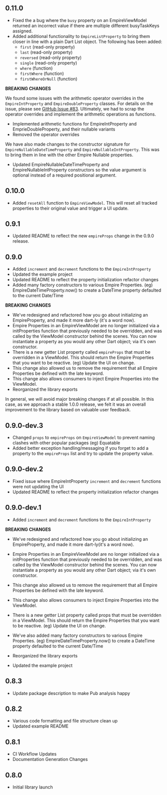 ## 0.11.0

- Fixed the a bug where the `busy` property on an EmpireViewModel returned an incorrect value if there are multiple different busyTaskKeys assigned.
- Added additional functionality to `EmpireListProperty` to bring them closer in line with a plain Dart List object. The following has been added:
  - `first` (read-only property)
  - `last` (read-only property)
  - `reversed` (read-only property)
  - `single` (read-only property)
  - `where` (function)
  - `firstWhere` (function)
  - `firstWhereOrNull` (function)


**BREAKING CHANGES**

We found some issues with the arithmetic operator overrides in the `EmpireIntProperty` and `EmpireDoubleProperty` classes. For details on the issue, please see [GitHub Issue #83](https://github.com/strivesolutions/flutter_empire/issues/83). Ultimately, we had to scrap the operator overrides and implement the arithmetic operations as functions.

- Implemented arithmetic functions for EmpireIntProperty and EmprieDoubleProperty, and their nullable variants
- Removed the operator overrides

We have also made changes to the constructor signature for `EmpireNullableDateTimeProperty` and `EmpireNullableIntProperty`. This was to bring them in line with the other Empire Nullable properties.

- Updated EmpireNullableDateTimeProperty and EmpireNullableIntProperty constructors so the value argument is optional instead of a required positional argument.


## 0.10.0

- Added `resetAll` function to `EmpireViewModel`. This will reset all tracked properties to their original value and trigger a UI update.

## 0.9.1

- Updated README to reflect the new `empireProps` change in the 0.9.0 release.

## 0.9.0

- Added `increment` and `decrement` functions to the `EmpireIntProperty`
- Updated the example project
- Updated README to reflect the property initialization refactor changes
- Added many factory constructors to various Empire Properties. (eg) EmpireDateTimeProperty.now() to create a DateTime property defaulted to the current Date/Time

**BREAKING CHANGES**

- We've redesigned and refactored how you go about initializing an EmpireProperty, and made it more dart-ly (it's a word now).
- Empire Properties in an EmpireViewModel are no longer initialized via a initProperties function that previously needed to be overridden, and was called by the ViewModel constructor behind the scenes. You can now instantiate a property as you would any other Dart object; via it's own constructor.
- There is a new getter List property called `empireProps` that must be overridden in a ViewModel. This should return the Empire Properties that you want to be reactive. (eg) Update the UI on change.
- This change also allowed us to remove the requirement that all Empire Properties be defined with the late keyword.
- This change also allows consumers to inject Empire Properties into the ViewModel.
- Reorganized the library exports

In general, we will avoid major breaking changes if at all possible. In this case, as we approach a stable 1.0.0 release, we felt it was an overall improvement to the library based on valuable user feedback. 

## 0.9.0-dev.3

- Changed `props` to `empireProps` on `EmpireViewModel` to prevent naming clashes with other popular packages (eg) Equatable
- Added better exception handling/messaging if you forget to add a property to the `empireProps` list and try to update the property value.

## 0.9.0-dev.2

- Fixed issue where EmpireIntProperty `increment` and `decrement` functions were not updating the UI
- Updated README to reflect the property initialization refactor changes

## 0.9.0-dev.1

- Added `increment` and `decrement` functions to the `EmpireIntProperty`

**BREAKING CHANGES**

- We've redesigned and refactored how you go about initializing an EmpireProperty, and made it more dart-ly(it's a word now).

- Empire Properties in an EmpireViewModel are no longer initialized via a initProperties function that previously needed to be overridden, and was called by the ViewModel constructor behind the scenes. You can now instantiate a property as you would any other Dart object; via it's own constructor.
- This change also allowed us to remove the requirement that all Empire Properties be defined with the late keyword.
- This change also allows consumers to inject Empire Properties into the ViewModel.
- There is a new getter List property called props that must be overridden in a ViewModel. This should return the Empire Properties that you want to be reactive. (eg) Update the UI on change.
- We've also added many factory constructors to various Empire Properties. (eg) EmpireDateTimeProperty.now() to create a DateTime property defaulted to the current Date/Time
- Reorganized the library exports
- Updated the example project

## 0.8.3

* Update package description to make Pub analysis happy

## 0.8.2

* Various code formatting and file structure clean up
* Updated example README

## 0.8.1

* CI Workflow Updates
* Documentation Generation Changes

## 0.8.0

* Initial library launch


